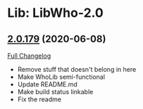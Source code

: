 # Lib: LibWho-2.0

## [2.0.179](https://github.com/sylvanaar/who-lib/tree/2.0.179) (2020-06-08)
[Full Changelog](https://github.com/sylvanaar/who-lib/compare/2.0.178...2.0.179)

- Remove stuff that doesn't belong in here  
- Make WhoLib semi-functional  
- Update README.md  
- Make build status linkable  
- Fix the readme  
